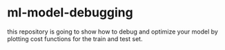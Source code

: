 # ml-model-debugging
this repository is going to show how to debug and optimize your model by plotting cost functions for the train and test set.
